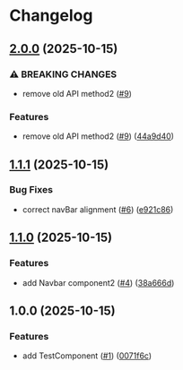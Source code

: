 # Changelog

## [2.0.0](https://github.com/SashaJ10/release-please-poc/compare/release-please-poc-v1.1.1...release-please-poc-v2.0.0) (2025-10-15)


### ⚠ BREAKING CHANGES

* remove old API method2 ([#9](https://github.com/SashaJ10/release-please-poc/issues/9))

### Features

* remove old API method2 ([#9](https://github.com/SashaJ10/release-please-poc/issues/9)) ([44a9d40](https://github.com/SashaJ10/release-please-poc/commit/44a9d40b244cbc460956f5bbaf80613514b6b20f))

## [1.1.1](https://github.com/SashaJ10/release-please-poc/compare/release-please-poc-v1.1.0...release-please-poc-v1.1.1) (2025-10-15)


### Bug Fixes

* correct navBar alignment ([#6](https://github.com/SashaJ10/release-please-poc/issues/6)) ([e921c86](https://github.com/SashaJ10/release-please-poc/commit/e921c861f099f40745b3d99f10d7a61974f6f5b6))

## [1.1.0](https://github.com/SashaJ10/release-please-poc/compare/release-please-poc-v1.0.0...release-please-poc-v1.1.0) (2025-10-15)


### Features

* add Navbar component2 ([#4](https://github.com/SashaJ10/release-please-poc/issues/4)) ([38a666d](https://github.com/SashaJ10/release-please-poc/commit/38a666d094ee9081eda407916273faea045a9fe5))

## 1.0.0 (2025-10-15)


### Features

* add TestComponent ([#1](https://github.com/SashaJ10/release-please-poc/issues/1)) ([0071f6c](https://github.com/SashaJ10/release-please-poc/commit/0071f6cbb7aa57cb082320469f93372831096f52))
